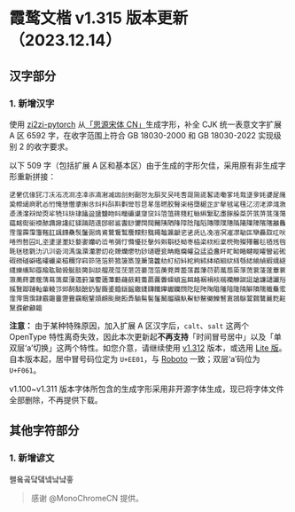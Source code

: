 # 霞鹜文楷 v1.315 版本更新（2023.12.14）

## 汉字部分

### 1. 新增汉字

使用 [zi2zi-pytorch](https://github.com/EuphoriaYan/zi2zi-pytorch) 从[「思源宋体 CN」](https://github.com/adobe-fonts/source-han-serif)生成字形，补全 CJK 统一表意文字扩展 A 区 6592 字，在收字范围上符合 GB 18030-2000 和 GB 18030-2022 实现级别 2 的收字要求。

以下 509 字（包括扩展 A 区和基本区）由于生成的字形欠佳，采用原有非生成字形重新拼接：

```
㐢㐦㐳㑰㓃㓅㓇㓈㓍㓏㓐㓑㓒㓓㓔㓕㓙㓣㓨㓰㔔㔫㕏㕚㕦㕰㖈㖯㖰㖳㗉㗟㗢㗬㘪㘽㙙㚉㚪㜑㞏㠕㠫㡜㡫㢌㢦㣻㤚㤿㥨㦧㨇㩂㪳㪴㪵㪶㪸㪹㪻㫈㫐㫡㬁㬗㬵㬾㭍㮞㯐㯧㱏㱐㲇㲓㲚㲧㲸㲽㳣㴑㴳㴾㵗㵪㵮㵷㶭㶮㸺㸿㺶㺹㻖㼖䀀䀋䀍䀛䀞䂅䃻䆃䆮䆱䇆䈃䈌䈺䉔䉺䋣䌀䌓䎲䏋䐁䑮䒳䓅䓋䓑䓜䔐䔽䕎䘔䘖䘗䙇䙶䜏䜘䜛䜫䝣䠃䠖䢭䢹䢻䣉䤔䤬䥸䦞䦢䦵䧅䧈䧏䧐䧔䧝䧟䧠䧣䧤䧥䧦䧧䧨䧫䧬䧮䨄䨊䨙䨟䨩䨰䨵䩶䪦䫺䭦䯂䯸䰕䰜䲴䳐䳱䳲䳻䴦䵆䵦䵨䵷䵸䵼䶵乲乼兏兦凂凒凕凗凚勄匞卛厵叞叿吙啳喣嗸囜圠垐堻塣壍姂嫯嬱孏屷峾弚弲忊憜懮抸撀斘斞斣柉柪栆栛栥栨椼楶橩歾殩殬毊毝毢毤毥毦毩毶氋氻汃汌沯泀溤濷濻灡灪灱炛爒爤爩牞猀瓋瓑瓫畘癊癵皬盁盓盕盫盰盳眑睧睷瞛矐矕硰硹碬磱礈礔礛礭礹秶稵穪窏窲笷筂箈箊箛箥篜篞簘簜籱糼糽糿紏紽絇絉絊絔絗絘絼綔綕緰緽縀繉繸纄纅纗缷羉羭耾聈聓脠腅膐舏舕艒荗莈莐菃菦菨菬菭菮萒萕萾萿葌葏葕葥葻葾蒅蒤蓅蓘蓤蓫蔁蔉蔋蔐蔠蔢蔲蔳蕮薃薒薓薖薱薻藌藡藫蘍蘕蘝蘣蘥蘮虂虋蟝蠀衁衈衉裍裐裧褍襽觻詉誔謒譧讉讝谸豯贀踋蹥軕軰輘邒郖酠醈醶釢鋫鋷錃錉鎃鎐鏾鑝鑮鑯鑻钀钄閯阣阷陓陱陹隀隌隓隢隦隫隭隵雧霐霔霗霘霟霴霵霷靊靋靌靎鞇鞪顃顅颩颫餰馵騟髵髺鬔鬫鬸鬺魞鮤鯋鯬鰴鱳鴑鵉鵋鵌鶦鷋鷔麉麧黈黳鼝龡龣龤
```

**注意：** 由于某种特殊原因，加入扩展 A 区汉字后，`calt`、`salt` 这两个 OpenType 特性离奇失效，因此本次更新起**不再支持**「时间冒号居中」以及「单双层‘a’切换」这两个特性。如您介意，请继续使用 [v1.312](https://github.com/lxgw/LxgwWenKai/releases/tag/v1.312) 版本，或选用 [Lite 版](https://github.com/lxgw/LxgwWenKai-Lite)。自本版本起，居中冒号码位定为 `U+EE01`，与 [Roboto](https://github.com/googlefonts/roboto) 一致；双层‘a’码位为 `U+F061`。

v1.100~v1.311 版本字体所包含的生成字形采用非开源字体生成，现已将字体文件全部删除，不再提供下载。

## 其他字符部分

### 1. 新增谚文

왤욬곸닼뎈넼낰냨흫

> 感谢 @MonoChromeCN 提供。
